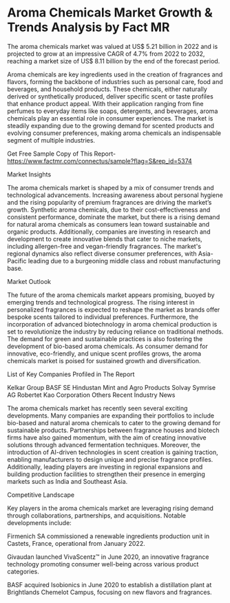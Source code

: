 # Aroma Chemicals Market Growth & Trends Analysis by Fact MR
The aroma chemicals market was valued at US$ 5.21 billion in 2022 and is projected to grow at an impressive CAGR of 4.7% from 2022 to 2032, reaching a market size of US$ 8.11 billion by the end of the forecast period.

Aroma chemicals are key ingredients used in the creation of fragrances and flavors, forming the backbone of industries such as personal care, food and beverages, and household products. These chemicals, either naturally derived or synthetically produced, deliver specific scent or taste profiles that enhance product appeal. With their application ranging from fine perfumes to everyday items like soaps, detergents, and beverages, aroma chemicals play an essential role in consumer experiences. The market is steadily expanding due to the growing demand for scented products and evolving consumer preferences, making aroma chemicals an indispensable segment of multiple industries.

Get Free Sample Copy of This Report-https://www.factmr.com/connectus/sample?flag=S&rep_id=5374

Market Insights

The aroma chemicals market is shaped by a mix of consumer trends and technological advancements. Increasing awareness about personal hygiene and the rising popularity of premium fragrances are driving the market’s growth. Synthetic aroma chemicals, due to their cost-effectiveness and consistent performance, dominate the market, but there is a rising demand for natural aroma chemicals as consumers lean toward sustainable and organic products. Additionally, companies are investing in research and development to create innovative blends that cater to niche markets, including allergen-free and vegan-friendly fragrances. The market's regional dynamics also reflect diverse consumer preferences, with Asia-Pacific leading due to a burgeoning middle class and robust manufacturing base.

Market Outlook

The future of the aroma chemicals market appears promising, buoyed by emerging trends and technological progress. The rising interest in personalized fragrances is expected to reshape the market as brands offer bespoke scents tailored to individual preferences. Furthermore, the incorporation of advanced biotechnology in aroma chemical production is set to revolutionize the industry by reducing reliance on traditional methods. The demand for green and sustainable practices is also fostering the development of bio-based aroma chemicals. As consumer demand for innovative, eco-friendly, and unique scent profiles grows, the aroma chemicals market is poised for sustained growth and diversification.

List of Key Companies Profiled in The Report

Kelkar Group
BASF SE
Hindustan Mint and Agro Products
Solvay
Symrise AG
Robertet
Kao Corporation
Others
Recent Industry News

The aroma chemicals market has recently seen several exciting developments. Many companies are expanding their portfolios to include bio-based and natural aroma chemicals to cater to the growing demand for sustainable products. Partnerships between fragrance houses and biotech firms have also gained momentum, with the aim of creating innovative solutions through advanced fermentation techniques. Moreover, the introduction of AI-driven technologies in scent creation is gaining traction, enabling manufacturers to design unique and precise fragrance profiles. Additionally, leading players are investing in regional expansions and building production facilities to strengthen their presence in emerging markets such as India and Southeast Asia.

Competitive Landscape

Key players in the aroma chemicals market are leveraging rising demand through collaborations, partnerships, and acquisitions. Notable developments include:

Firmenich SA commissioned a renewable ingredients production unit in Castets, France, operational from January 2022.

Givaudan launched VivaScentz™ in June 2020, an innovative fragrance technology promoting consumer well-being across various product categories.

BASF acquired Isobionics in June 2020 to establish a distillation plant at Brightlands Chemelot Campus, focusing on new flavors and fragrances.
